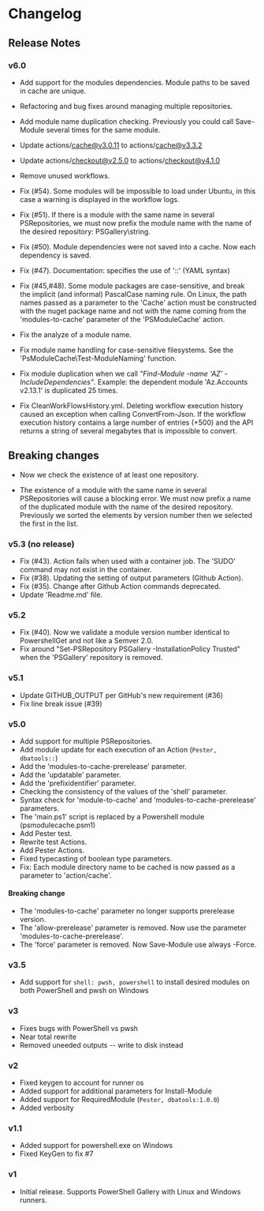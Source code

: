 # Changelog

## Release Notes

### v6.0

* Add support for the modules dependencies. Module paths to be saved in cache are unique.
* Refactoring and bug fixes around managing multiple repositories.
* Add module name duplication checking. Previously you could call Save-Module several times for the same module.
* Update actions/cache@v3.0.11 to actions/cache@v3.3.2
* Update actions/checkout@v2.5.0 to actions/checkout@v4.1.0
* Remove unused workflows.

* Fix (#54). Some modules will be impossible to load under Ubuntu, in this case a warning is displayed in the workflow logs.
* Fix (#51). If there is a module with the same name in several PSRepositories, we must now prefix the module name with the name of the desired repository: PSGallery\string.
* Fix (#50). Module dependencies were not saved into a cache. Now each dependency is saved.
* Fix (#47). Documentation: specifies the use of '::' (YAML syntax)
* Fix (#45,#48). Some module packages are case-sensitive, and break the implicit (and informal) PascalCase naming rule.
                 On Linux, the path names passed as a parameter to the 'Cache' action must be constructed with the nuget package name and not with the name coming from the 'modules-to-cache' parameter of the 'PSModuleCache' action.
* Fix the analyze of a module name.
* Fix module name handling for case-sensitive filesystems. See the 'PsModuleCache\Test-ModuleNaming' function.
* Fix module duplication when we call _"Find-Module -name 'AZ' -IncludeDependencies"_. Example: the dependent module 'Az.Accounts v2.13.1' is duplicated 25 times.
* Fix CleanWorkFlowsHistory.yml. Deleting workflow execution history caused an exception when calling ConvertFrom-Json. If the workflow execution history contains a large number of entries (+500) and the API returns a string of several megabytes that is impossible to convert.

## Breaking changes

* Now we check the existence of at least one repository.

* The existence of a module with the same name in several PSRepositories will cause a blocking error.
  We must now prefix a name of the duplicated module with the name of the desired repository.
  Previously we sorted the elements by version number then we selected the first in the list.

### v5.3 (no release)

* Fix (#43). Action fails when used with a container job. The 'SUDO' command may not exist in the container.
* Fix (#38). Updating the setting of output parameters (Github Action).
* Fix (#35). Change after Github Action commands deprecated.
* Update 'Readme.md' file.

### v5.2

* Fix (#40). Now we validate a module version number identical to PowershellGet and not like a Semver 2.0.
* Fix around "Set-PSRepository PSGallery -InstallationPolicy Trusted" when the 'PSGallery' repository is removed.

### v5.1

* Update GITHUB_OUTPUT per GitHub's new requirement (#36)
* Fix line break issue (#39)

### v5.0

* Add support for multiple PSRepositories.
* Add module update for each execution of an Action (`Pester, dbatools::`)
* Add the 'modules-to-cache-prerelease' parameter.
* Add the 'updatable' parameter.
* Add the 'prefixidentifier' parameter.
* Checking the consistency of the values of the 'shell' parameter.
* Syntax check for 'module-to-cache' and 'modules-to-cache-prerelease' parameters.
* The 'main.ps1' script is replaced by a Powershell module (psmodulecache.psm1)
* Add Pester test.
* Rewrite test Actions.
* Add Pester Actions.
* Fixed typecasting of boolean type parameters.
* Fix: Each module directory name to be cached is now passed as a parameter to 'action/cache'.

#### Breaking change

* The 'modules-to-cache' parameter no longer supports prerelease version.
* The 'allow-prerelease' parameter is removed. Now use the parameter 'modules-to-cache-prerelease'.
* The 'force' parameter is removed. Now Save-Module use always -Force.

### v3.5

* Add support for `shell: pwsh, powershell` to install desired modules on both PowerShell and pwsh on Windows

### v3

* Fixes bugs with PowerShell vs pwsh
* Near total rewrite
* Removed uneeded outputs -- write to disk instead

### v2

* Fixed keygen to account for runner os
* Added support for additional parameters for Install-Module
* Added support for RequiredModule (`Pester, dbatools:1.0.0`)
* Added verbosity

### v1.1

* Added support for powershell.exe on Windows
* Fixed KeyGen to fix #7

### v1

* Initial release. Supports PowerShell Gallery with Linux and Windows runners.
